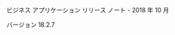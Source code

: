 <!-- This file contains localizable strings used in generating the custom PDF. Do not use as an include file in any web content. -->
<!-- strings for PDF page header -->

ビジネス アプリケーション リリース ノート - 2018 年 10 月

バージョン 18.2.7

